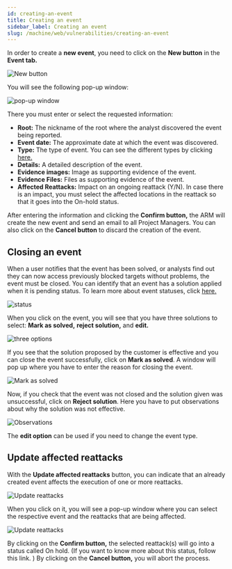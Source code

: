 ```yaml
---
id: creating-an-event
title: Creating an event
sidebar_label: Creating an event
slug: /machine/web/vulnerabilities/creating-an-event
---
```


In order to create a **new event**,
you need to click on the **New button**
in the **Event tab.**

![New button](https://res.cloudinary.com/fluid-attacks/image/upload/v1669375967/docs/web/vulnerabilities/creating-an-event/new_event.png)

You will see the following pop-up window:

![pop-up window](https://res.cloudinary.com/fluid-attacks/image/upload/v1669376103/docs/web/vulnerabilities/creating-an-event/popup_window.png)

There you must enter or select
the requested information:

- **Root:**
  The nickname of the root where
  the analyst discovered the
  event being reported.
- **Event date:**
  The approximate date at which
  the event was discovered.
- **Type:**
  The type of event.
  You can see the different types
  by clicking [here.](/machine/web/groups/events/#types-of-events)
- **Details:**
  A detailed description of the event.
- **Evidence images:**
  Image as supporting evidence of the event.
- **Evidence Files:**
  Files as supporting evidence of the event.
- **Affected Reattacks:**
  Impact on an ongoing reattack (Y/N).
  In case there is an impact,
  you must select the affected locations
  in the reattack so that it goes into
  the On-hold status.

After entering the information and clicking
the **Confirm button,**
the ARM will create the new event and
send an email to all Project Managers.
You can also click on the **Cancel button**
to discard the creation of the event.

## Closing an event

When a user notifies that the
event has been solved,
or analysts find out they can
now access previously blocked
targets without problems,
the event must be closed.
You can identify that an event
has a solution applied when
it is pending status.
To learn more about event statuses,
click [here.](/machine/web/groups/events/#status-in-the-event)

![status](https://res.cloudinary.com/fluid-attacks/image/upload/v1669378385/docs/web/vulnerabilities/creating-an-event/status.png)

When you click on the event,
you will see that you have three
solutions to select:
**Mark as solved,**
**reject solution,**
and **edit.**

![three options](https://res.cloudinary.com/fluid-attacks/image/upload/v1669380423/docs/web/vulnerabilities/creating-an-event/three_options.png)

If you see that the solution
proposed by the customer is
effective and you can close
the event successfully,
click on **Mark as solved**.
A window will pop up where
you have to enter the reason
for closing the event.

![Mark as solved](https://res.cloudinary.com/fluid-attacks/image/upload/v1669380536/docs/web/vulnerabilities/creating-an-event/mark_solved.png)

Now,
if you check that the event was not
closed and the solution given was unsuccessful,
click on **Reject solution**.
Here you have to put observations
about why the solution was not effective.

![Observations](https://res.cloudinary.com/fluid-attacks/image/upload/v1669380729/docs/web/vulnerabilities/creating-an-event/observation.png)

The **edit option** can be used if you
need to change the event type.

## Update affected reattacks

With the **Update affected reattacks**
button,
you can indicate that an already
created event affects the execution
of one or more reattacks.

![Update reattacks](https://res.cloudinary.com/fluid-attacks/image/upload/v1669413271/docs/web/vulnerabilities/creating-an-event/update_affected_reattacks.png)

When you click on it,
you will see a pop-up window where
you can select the respective event
and the reattacks that are being affected.

![Update reattacks](https://res.cloudinary.com/fluid-attacks/image/upload/v1669413380/docs/web/vulnerabilities/creating-an-event/event_affected.png)

By clicking on the **Confirm button,**
the selected reattack(s) will go
into a status called On hold.
(If you want to know more about
this status,
follow this link.
) By clicking on the **Cancel button,**
you will abort the process.
